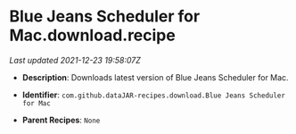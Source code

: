 # Blue Jeans Scheduler for Mac.download.recipe

_Last updated 2021-12-23 19:58:07Z_

- **Description**: Downloads latest version of Blue Jeans Scheduler for Mac.

- **Identifier**: `com.github.dataJAR-recipes.download.Blue Jeans Scheduler for Mac`

- **Parent Recipes**: `None`